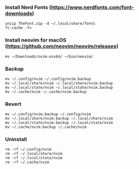 ### Install Nerd Fonts (https://www.nerdfonts.com/font-downloads)
```
unzip TheFont.zip -d ~/.local/share/fonts
fc-cache -fv
```

### Install neovim for macOS (https://github.com/neovim/neovim/releases)
```
mv ~/Downloads/nvim-osx64/ ~/bin/neovim/
```

### Backup
```
mv ~/.config/nvim ~/.config/nvim.backup
mv ~/.local/share/nvim ~/.local/share/nvim.backup
mv ~/.local/state/nvim ~/.local/state/nvim.backup
mv ~/.cache/nvim ~/.cache/nvim.backup
```

### Revert
```
mv ~/.config/nvim.backup ~/.config/nvim
mv ~/.local/share/nvim.backup ~/.local/share/nvim
mv ~/.local/state/nvim.backup ~/.local/state/nvim
mv ~/.cache/nvim.backup ~/.cache/nvim
```

### Uninstall
```
rm -rf ~/.config/nvim
rm -rf ~/.local/share/nvim
rm -rf ~/.local/state/nvim
rm -rf ~/.cache/nvim
```
